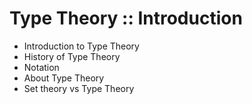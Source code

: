 # Type Theory :: Introduction

- Introduction to Type Theory
- History of Type Theory
- Notation
- About Type Theory
- Set theory vs Type Theory
